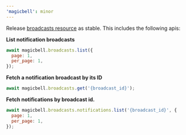 ```yaml
---
'magicbell': minor
---
```


Release [broadcasts resource](https://github.com/magicbell-io/magicbell-js/tree/main/packages/magicbell#broadcasts) as stable. This includes the following apis:

**List notification broadcasts**

```js
await magicbell.broadcasts.list({
  page: 1,
  per_page: 1,
});
```

**Fetch a notification broadcast by its ID**

```js
await magicbell.broadcasts.get('{broadcast_id}');
```

**Fetch notifications by broadcast id.**

```js
await magicbell.broadcasts.notifications.list('{broadcast_id}', {
  page: 1,
  per_page: 1,
});
```
